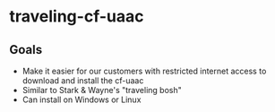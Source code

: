# traveling-cf-uaac


## Goals

* Make it easier for our customers with restricted internet access to download and install the cf-uaac
* Similar to Stark & Wayne's "traveling bosh"
* Can install on Windows or Linux
